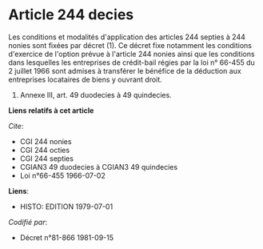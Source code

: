 # Article 244 decies

Les conditions et modalités d'application des articles 244 septies à 244 nonies sont fixées par décret (1). Ce décret fixe
notamment les conditions d'exercice de l'option prévue à l'article 244 nonies  ainsi que les conditions dans lesquelles les
entreprises de crédit-bail régies par la loi n° 66-455 du 2 juillet 1966 sont admises à transférer le bénéfice de la
déduction aux entreprises locataires de biens y ouvrant droit.

1)  Annexe III, art. 49 duodecies à 49 quindecies.

**Liens relatifs à cet article**

_Cite_:

  - CGI 244 nonies
  - CGI 244 octies
  - CGI 244 septies
  - CGIAN3 49 duodecies à CGIAN3 49 quindecies
  - Loi n°66-455 1966-07-02

**Liens**:

  - HISTO: EDITION 1979-07-01

_Codifié par_:

  - Décret n°81-866 1981-09-15
